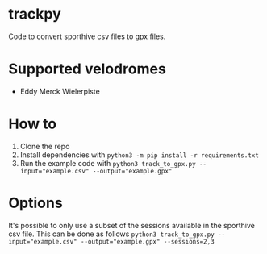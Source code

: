 # trackpy
Code to convert sporthive csv files to gpx files.

# Supported velodromes
* Eddy Merck Wielerpiste

# How to
1. Clone the repo
2. Install dependencies with `python3 -m pip install -r requirements.txt`
3. Run the example code with `python3 track_to_gpx.py --input="example.csv" --output="example.gpx"`

# Options
It's possible to only use a subset of the sessions available in the sporthive csv file. This can be done as follows
`python3 track_to_gpx.py --input="example.csv" --output="example.gpx" --sessions=2,3`
